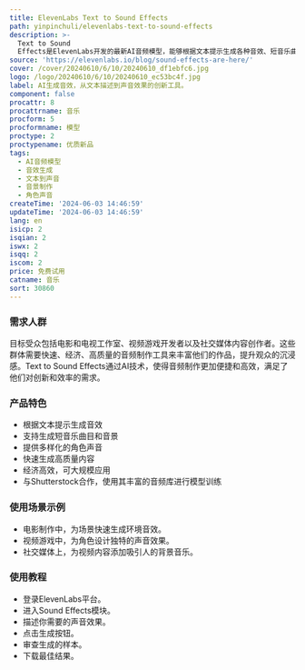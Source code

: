 ```yaml
---
title: ElevenLabs Text to Sound Effects
path: yinpinchuli/elevenlabs-text-to-sound-effects
description: >-
  Text to Sound
  Effects是ElevenLabs开发的最新AI音频模型，能够根据文本提示生成各种音效、短音乐曲目、音景和角色声音。它代表了音频制作领域的重大创新，为电影电视工作室、视频游戏开发者和社交媒体内容创作者提供了快速、经济、大规模生成丰富沉浸式音景的工具。该产品通过与Shutterstock的合作，利用其丰富的音频库中的授权曲目，经过精细调整，为现代创作者创造了一个多功能的新工具。
source: 'https://elevenlabs.io/blog/sound-effects-are-here/'
cover: /cover/20240610/6/10/20240610_df1ebfc6.jpg
logo: /logo/20240610/6/10/20240610_ec53bc4f.jpg
label: AI生成音效，从文本描述到声音效果的创新工具。
component: false
procattr: 8
procattrname: 音乐
procform: 5
procformname: 模型
proctype: 2
proctypename: 优质新品
tags:
  - AI音频模型
  - 音效生成
  - 文本到声音
  - 音景制作
  - 角色声音
createTime: '2024-06-03 14:46:59'
updateTime: '2024-06-03 14:46:59'
lang: en
isicp: 2
isqian: 2
iswx: 2
isqq: 2
iscom: 2
price: 免费试用
catname: 音乐
sort: 30860
---
```




### 需求人群
目标受众包括电影和电视工作室、视频游戏开发者以及社交媒体内容创作者。这些群体需要快速、经济、高质量的音频制作工具来丰富他们的作品，提升观众的沉浸感。Text to Sound Effects通过AI技术，使得音频制作更加便捷和高效，满足了他们对创新和效率的需求。

### 产品特色
* 根据文本提示生成音效
* 支持生成短音乐曲目和音景
* 提供多样化的角色声音
* 快速生成高质量内容
* 经济高效，可大规模应用
* 与Shutterstock合作，使用其丰富的音频库进行模型训练

### 使用场景示例
* 电影制作中，为场景快速生成环境音效。
* 视频游戏中，为角色设计独特的声音效果。
* 社交媒体上，为视频内容添加吸引人的背景音乐。

### 使用教程
* 登录ElevenLabs平台。
* 进入Sound Effects模块。
* 描述你需要的声音效果。
* 点击生成按钮。
* 审查生成的样本。
* 下载最佳结果。

  
